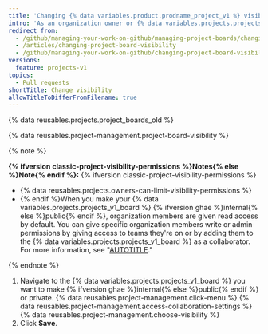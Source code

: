 ```yaml
---
title: 'Changing {% data variables.product.prodname_project_v1 %} visibility'
intro: 'As an organization owner or {% data variables.projects.projects_v1_board %} admin, you can make a {% data variables.projects.projects_v1_board %} {% ifversion ghae %}internal{% else %}public{% endif %} or private.'
redirect_from:
  - /github/managing-your-work-on-github/managing-project-boards/changing-project-board-visibility
  - /articles/changing-project-board-visibility
  - /github/managing-your-work-on-github/changing-project-board-visibility
versions:
  feature: projects-v1
topics:
  - Pull requests
shortTitle: Change visibility
allowTitleToDifferFromFilename: true
---
```

{% data reusables.projects.project_boards_old %}

{% data reusables.project-management.project-board-visibility %}

{% note %}

**{% ifversion classic-project-visibility-permissions %}Notes{% else %}Note{% endif %}:** {% ifversion classic-project-visibility-permissions %}

- {% data reusables.projects.owners-can-limit-visibility-permissions %}
- {% endif %}When you make your {% data variables.projects.projects_v1_board %} {% ifversion ghae %}internal{% else %}public{% endif %}, organization members are given read access by default. You can give specific organization members write or admin permissions by giving access to teams they're on or by adding them to the {% data variables.projects.projects_v1_board %} as a collaborator. For more information, see "[AUTOTITLE](/organizations/managing-access-to-your-organizations-project-boards/project-board-permissions-for-an-organization)."

{% endnote %}

1. Navigate to the {% data variables.projects.projects_v1_board %} you want to make {% ifversion ghae %}internal{% else %}public{% endif %} or private.
{% data reusables.project-management.click-menu %}
{% data reusables.project-management.access-collaboration-settings %}
{% data reusables.project-management.choose-visibility %}
1. Click **Save**.
